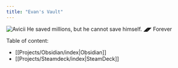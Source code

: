 ```yaml
---
title: "Evan's Vault"
---
```

![Avicii](https://i.pinimg.com/originals/2d/bc/f5/2dbcf578101b43249c6aa3f009d4b97f.jpg)
He saved millions, but he cannot save himself. ◢◤ Forever

Table of content:

- [[Projects/Obsidian/index|Obsidian]]
- [[Projects/Steamdeck/index|SteamDeck]]
